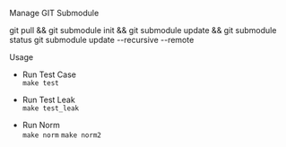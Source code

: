 Manage GIT Submodule

git pull && git submodule init && git submodule update && git submodule status
git submodule update --recursive --remote

Usage

- Run Test Case  
`make test`

- Run Test Leak  
`make test_leak`

- Run Norm  
`make norm` 
`make norm2`